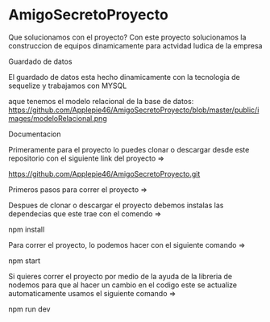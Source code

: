 # AmigoSecretoProyecto

Que solucionamos con el proyecto?
Con este proyecto solucionamos la construccion de equipos dinamicamente para actvidad ludica de la empresa

Guardado de datos

El guardado de datos esta hecho dinamicamente con la tecnologia de sequelize y trabajamos con MYSQL

aque tenemos el modelo relacional de la base de datos:
https://github.com/Applepie46/AmigoSecretoProyecto/blob/master/public/images/modeloRelacional.png


Documentacion

Primeramente para el proyecto lo puedes clonar o descargar desde este repositorio con el siguiente link del proyecto =>

https://github.com/Applepie46/AmigoSecretoProyecto.git

Primeros pasos para correr el proyecto =>

Despues de clonar o descargar el proyecto debemos instalas las dependecias que este trae con el comendo =>

npm install

Para correr el proyecto, lo podemos hacer con el siguiente comando =>

npm start

Si quieres correr el proyecto por medio de la ayuda de la libreria de nodemos para que al hacer un cambio en el codigo este se actualize automaticamente usamos el siguiente comando =>

npm run dev








